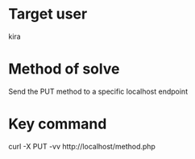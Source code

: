 # Target user
kira
# Method of solve
Send the PUT method to a specific localhost endpoint
# Key command
curl -X PUT -vv http://localhost/method.php
